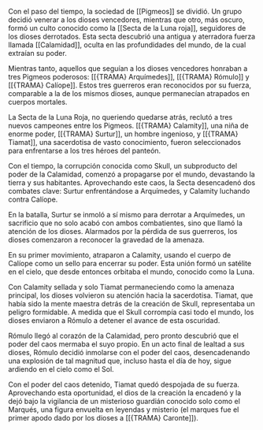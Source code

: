 Con el paso del tiempo, la sociedad de [[Pigmeos]] se dividió. Un grupo decidió venerar a los dioses vencedores, mientras que otro, más oscuro, formó un culto conocido como la [[Secta de la Luna roja]], seguidores de los dioses derrotados. Esta secta descubrió una antigua y aterradora fuerza llamada [[Calamidad]], oculta en las profundidades del mundo, de la cual extraían su poder.

Mientras tanto, aquellos que seguían a los dioses vencedores honraban a tres Pigmeos poderosos: [[{TRAMA} Arquímedes]], [[{TRAMA} Rómulo]] y [[{TRAMA} Calíope]]. Estos tres guerreros eran reconocidos por su fuerza, comparable a la de los mismos dioses, aunque permanecían atrapados en cuerpos mortales.

La Secta de la Luna Roja, no queriendo quedarse atrás, reclutó a tres nuevos campeones entre los Pigmeos. [[{TRAMA} Calamity]], una niña de enorme poder, [[{TRAMA} Surtur]], un hombre ingenioso, y [[{TRAMA} Tiamat]], una sacerdotisa de vasto conocimiento, fueron seleccionados para enfrentarse a los tres héroes del panteón.

Con el tiempo, la corrupción conocida como Skull, un subproducto del poder de la Calamidad, comenzó a propagarse por el mundo, devastando la tierra y sus habitantes. Aprovechando este caos, la Secta desencadenó dos combates clave: Surtur enfrentándose a Arquímedes, y Calamity luchando contra Calíope.

En la batalla, Surtur se inmoló a sí mismo para derrotar a Arquímedes, un sacrificio que no solo acabó con ambos combatientes, sino que llamó la atención de los dioses. Alarmados por la pérdida de sus guerreros, los dioses comenzaron a reconocer la gravedad de la amenaza.

En su primer movimiento, atraparon a Calamity, usando el cuerpo de Calíope como un sello para encerrar su poder. Esta unión formó un satélite en el cielo, que desde entonces orbitaba el mundo, conocido como la Luna.

Con Calamity sellada y solo Tiamat permaneciendo como la amenaza principal, los dioses volvieron su atención hacia la sacerdotisa. Tiamat, que había sido la mente maestra detrás de la creación de Skull, representaba un peligro formidable. A medida que el Skull corrompía casi todo el mundo, los dioses enviaron a Rómulo a detener el avance de esta oscuridad.

Rómulo llegó al corazón de la Calamidad, pero pronto descubrió que el poder del caos mermaba el suyo propio. En un acto final de lealtad a sus dioses, Rómulo decidió inmolarse con el poder del caos, desencadenando una explosión de tal magnitud que, incluso hasta el día de hoy, sigue ardiendo en el cielo como el Sol.

Con el poder del caos detenido, Tiamat quedó despojada de su fuerza. Aprovechando esta oportunidad, el dios de la creación la encadenó y la dejó bajo la vigilancia de un misterioso guardián conocido solo como el Marqués, una figura envuelta en leyendas y misterio (el marques fue el primer apodo dado por los dioses a [[{TRAMA} Caronte]]).
